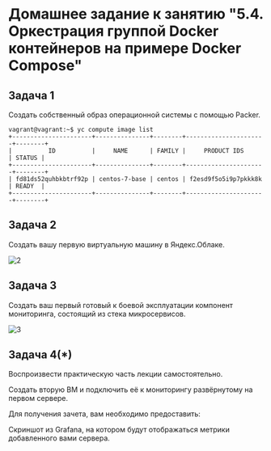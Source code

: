  
# Домашнее задание к занятию "5.4. Оркестрация группой Docker контейнеров на примере Docker Compose"

## Задача 1  
Создать собственный образ операционной системы с помощью Packer.
```
vagrant@vagrant:~$ yc compute image list
+----------------------+---------------+--------+----------------------+--------+
|          ID          |     NAME      | FAMILY |     PRODUCT IDS      | STATUS |
+----------------------+---------------+--------+----------------------+--------+
| fd81ds52quhbkbtrf92p | centos-7-base | centos | f2esd9f5o5i9p7pkkk8k | READY  |
+----------------------+---------------+--------+----------------------+--------+
```


## Задача 2  
Создать вашу первую виртуальную машину в Яндекс.Облаке.

![2](https://user-images.githubusercontent.com/99823951/177021831-7d63d51b-a946-449e-a93f-639d78ad3c62.png)


## Задача 3  
Создать ваш первый готовый к боевой эксплуатации компонент мониторинга, состоящий из стека микросервисов.

![3](https://user-images.githubusercontent.com/99823951/177021841-e5a12389-b976-4241-bab9-367565c6b566.png)


## Задача 4(*)  
Воспроизвести практическую часть лекции самостоятельно.  

Создать вторую ВМ и подключить её к мониторингу развёрнутому на первом сервере.

Для получения зачета, вам необходимо предоставить:

Скриншот из Grafana, на котором будут отображаться метрики добавленного вами сервера.

